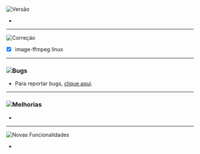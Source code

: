 ![Versão](https://img.shields.io/badge/version-1.0.2.7-orange)

-
---
![Correção](https://img.shields.io/badge/status-correção-brightgreen)

- [x] image-ffmpeg linux
---
### ![Bugs](https://img.shields.io/badge/status-bugs-red)
- Para reportar bugs, [clique aqui](https://github.com/PauloCesar-dev404/M3u8_Analyzer/issues).
---
### ![Melhorias](https://img.shields.io/badge/status-melhorias-yellow)
- 
---
![Novas Funcionalidades](https://img.shields.io/badge/status-novas_funcionalidades-blue)

- 